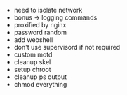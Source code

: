 - need to isolate network
- bonus -> logging commands
- proxified by nginx
- password random
- add webshell
- don't use supervisord if not required
- custom motd
- cleanup skel
- setup chroot
- cleanup ps output
- chmod everything
